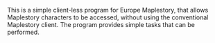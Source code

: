 This is a simple client-less program for Europe Maplestory, that allows Maplestory characters to be accessed, without using the conventional Maplestory client. The program provides simple tasks that can be performed.